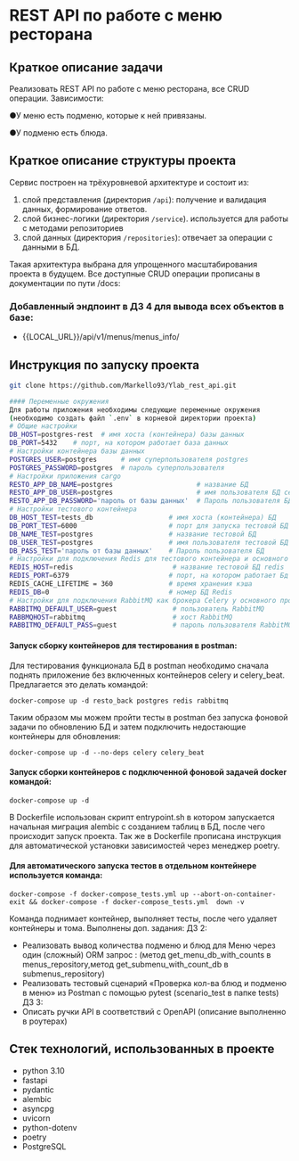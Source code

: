 # REST API по работе с меню ресторана

## Краткое описание задачи


Реализовать REST API по работе с меню ресторана, все CRUD операции.
Зависимости:

●У меню есть подменю, которые к ней привязаны.

●У подменю есть блюда.

## Краткое описание структуры проекта

Сервис построен на трёхуровневой архитектуре и состоит из:
1. слой представления (директория `/api`): получение и валидация данных, формирование ответов.
2. слой бизнес-логики (директория `/service`). используется для работы с методами репозиториев
3. слой данных (директория `/repositories`): отвечает за операции с данными
   в БД.

Такая архитектура выбрана для упрощенного масштабирования проекта в будущем.
Все доступные CRUD операции прописаны в документации по пути /docs:

### Добавленный эндпоинт  в  ДЗ 4 для вывода всех объектов в базе:
* {{LOCAL_URL}}/api/v1/menus/menus_info/
## Инструкция по запуску проекта
```bash
git clone https://github.com/Markello93/Ylab_rest_api.git

#### Переменные окружения
Для работы приложения необходимы следующие переменные окружения
(необходимо создать файл `.env` в корневой директории проекта)
# Общие настройки
DB_HOST=postgres-rest  # имя хоста (контейнера) базы данных
DB_PORT=5432    # порт, на котором работает база данных
# Настройки контейнера базы данных
POSTGRES_USER=postgres      # имя суперпользователя postgres
POSTGRES_PASSWORD=postgres  # пароль суперпользователя
# Настройки приложения cargo
RESTO_APP_DB_NAME=postgres                     # название БД
RESTO_APP_DB_USER=postgres                     # имя пользователя БД сервиса
RESTO_APP_DB_PASSWORD='пароль от базы данных'  # Пароль пользователя БД
# Настройки тестового контейнера
DB_HOST_TEST=tests_db                   # имя хоста (контейнера) БД
DB_PORT_TEST=6000                       # порт для запуска тестовой БД
DB_NAME_TEST=postgres                   # название тестовой БД
DB_USER_TEST=postgres                   # имя пользователя тестовой БД
DB_PASS_TEST='пароль от базы данных'    # Пароль пользователя БД
# Настройки для подключения Redis для тестового контейнера и основного проекта
REDIS_HOST=redis                         # название тестовой БД redis
REDIS_PORT=6379                         # порт, на котором работает Бд
REDIS_CACHE_LIFETIME = 360              # время хранения кэша
REDIS_DB=0                              # номер БД Redis
# Настройки для подключения RabbitMQ как брокера Celery у основного проекта
RABBITMQ_DEFAULT_USER=guest              # пользователь RabbitMQ
RABBMQHOST=rabbitmq                      # хост RabbitMQ
RABBITMQ_DEFAULT_PASS=guest              # пароль пользователя RabbitMQ
```
#### Запуск сборку контейнеров для тестирования в postman:
Для тестирования функционала БД в postman необходимо сначала поднять приложение без включенных контейнеров celery и celery_beat.
Предлагается это делать командой:
```
docker-compose up -d resto_back postgres redis rabbitmq
```
Таким образом мы можем пройти тесты в postman без запуска фоновой задачи по обновлению БД
и затем подключить недостающие контейнеры для обновления:
```
docker-compose up -d --no-deps celery celery_beat
```
#### Запуск сборки контейнеров с подключенной фоновой задачей docker командой:
```
docker-compose up -d
```

В Dockerfile использован скрипт entrypoint.sh в котором запускается начальная миграция alembic с созданием таблиц в БД, после чего происходит запуск проекта.
Так же в Dockerfile прописана инструкция для автоматической установки зависимостей через менеджер poetry.

#### Для автоматического запуска тестов в отдельном контейнере используется команда:
```
docker-compose -f docker-compose_tests.yml up --abort-on-container-exit && docker-compose -f docker-compose_tests.yml  down -v
```
Команда поднимает контейнер, выполняет тесты, после чего удаляет контейнеры и тома.
Выполнены доп. задания:
ДЗ 2:
* Реализовать вывод количества подменю и блюд для Меню через один (сложный) ORM запрос : (метод get_menu_db_with_counts в menus_repository,метод get_submenu_with_count_db в submenus_repository)
* Реализовать тестовый сценарий «Проверка кол-ва блюд и подменю в меню» из Postman с помощью pytest (scenario_test в папке tests)
ДЗ 3:
* Описать ручки API в соответствий c OpenAPI (описание выполненно в роутерах)
## Стек технологий, использованных в проекте
* python 3.10
* fastapi
* pydantic
* alembic
* asyncpg
* uvicorn
* python-dotenv
* poetry
* PostgreSQL
